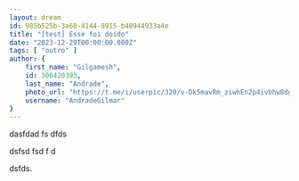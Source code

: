 ```yaml
---
layout: dream
id: 985b525b-3a60-4144-8915-b40944933a4e
title: "[test] Esse foi doido"
date: "2023-12-29T00:00:00.000Z"
tags: [ "outro" ]
author: {
    first_name: "Gilgamesh",
    id: 300420393,
    last_name: "Andrade",
    photo_url: "https://t.me/i/userpic/320/v-Dk5mavRm_ziwhEn2p4ivbhw8dgHZhZoiCQcIIZnEU.jpg",
    username: "AndradeGilmar"
}
---
```


dasfdad
fs
dfds


dsfsd
fsd
f
d

dsfds.